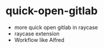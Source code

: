 # quick-open-gitlab

- more quick open gitlab in raycase
- raycase extension
- Workflow like Alfred
